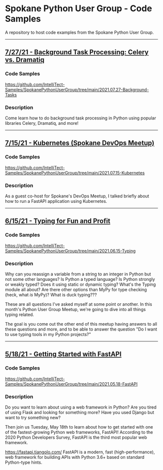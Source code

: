 # Spokane Python User Group - Code Samples

A repository to host code examples from the Spokane Python User Group.

---

## [7/27/21 - Background Task Processing: Celery vs. Dramatiq](https://www.meetup.com/Python-Spokane/events/279452049/)

### Code Samples

https://github.com/IntelliTect-Samples/SpokanePythonUserGroup/tree/main/2021.07.27-Background-Tasks

### Description

Come learn how to do background task processing in Python using popular libraries Celery, Dramatiq, and more!

---

## [7/15/21 - Kubernetes (Spokane DevOps Meetup)](https://www.meetup.com/Spokane-DevOps-Meetup/events/278709256/)

### Code Samples

https://github.com/IntelliTect-Samples/SpokanePythonUserGroup/tree/main/2021.07.15-Kubernetes

### Description

As a guest co-host for Spokane's DevOps Meetup, I talked briefly about how to run a FastAPI application using Kubernetes.

---

## [6/15/21 - Typing for Fun and Profit](https://www.meetup.com/Python-Spokane/events/278681498/)

### Code Samples

https://github.com/IntelliTect-Samples/SpokanePythonUserGroup/tree/main/2021.06.15-Typing

### Description

Why can you reassign a variable from a string to an integer in Python but not some other languages? Is Python a typed language? Is Python strongly or weakly typed? Does it using static or dynamic typing? What's the Typing module all about? Are there other options than MyPy for type checking (heck, what _is_ MyPy)? What is duck typing???

These are all questions I've asked myself at some point or another. In this month's Python User Group Meetup, we're going to dive into all things typing related.

The goal is you come out the other end of this meetup having answers to all these questions and more, and to be able to answer the question "Do I want to use typing tools in my Python projects?"

---

## [5/18/21 - Getting Started with FastAPI](https://www.meetup.com/Python-Spokane/events/278050092/)

### Code Samples

https://github.com/IntelliTect-Samples/SpokanePythonUserGroup/tree/main/2021.05.18-FastAPI

### Description

Do you want to learn about using a web framework in Python?
Are you tired of using Flask and looking for something more?
Have you used Django but want to try something new?

Then join us Tuesday, May 18th to learn about how to get started with one of the fastest-growing Python web frameworks, FastAPI! According to the 2020 Python Developers Survey, FastAPI is the third most popular web framework.

https://fastapi.tiangolo.com/
FastAPI is a modern, fast (high-performance), web framework for building APIs with Python 3.6+ based on standard Python-type hints.
